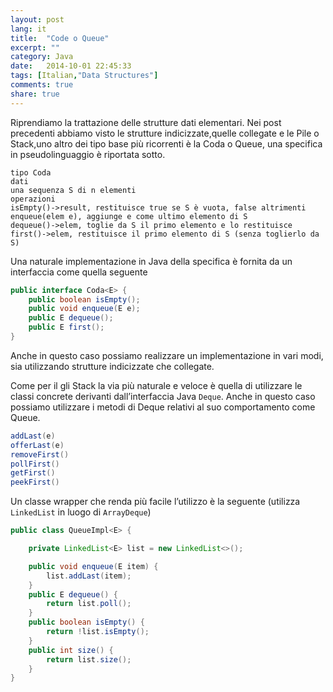 ```yaml
---
layout: post
lang: it
title:  "Code o Queue"
excerpt: ""
category: Java
date:   2014-10-01 22:45:33
tags: [Italian,"Data Structures"]
comments: true
share: true
---
```


Riprendiamo la trattazione delle strutture dati elementari. Nei post precedenti abbiamo visto le strutture indicizzate,quelle collegate e le Pile o Stack,uno altro dei tipo base più ricorrenti è la Coda o Queue, una specifica in pseudolinguaggio è riportata sotto.
```
tipo Coda
dati
una sequenza S di n elementi
operazioni
isEmpty()->result, restituisce true se S è vuota, false altrimenti
enqueue(elem e), aggiunge e come ultimo elemento di S
dequeue()->elem, toglie da S il primo elemento e lo restituisce
first()->elem, restituisce il primo elemento di S (senza toglierlo da S)
```

Una naturale implementazione in Java della specifica è fornita da un interfaccia come quella seguente

```java
public interface Coda<E> {
    public boolean isEmpty();
    public void enqueue(E e);
    public E dequeue();
    public E first();
}
```

Anche in questo caso possiamo realizzare un implementazione in vari modi, sia utilizzando strutture indicizzate che collegate. 

Come per il gli Stack la via più naturale e veloce è quella di utilizzare le classi concrete derivanti dall’interfaccia Java `Deque`.
Anche in questo caso possiamo utilizzare i metodi di Deque relativi al suo comportamento come Queue.

```java
addLast(e)
offerLast(e)
removeFirst()
pollFirst()
getFirst()
peekFirst()
```

Un classe wrapper che renda più facile l’utilizzo è la seguente (utilizza `LinkedList` in luogo di `ArrayDeque`)

```java
public class QueueImpl<E> {

    private LinkedList<E> list = new LinkedList<>();

    public void enqueue(E item) {
        list.addLast(item);
    }
    public E dequeue() {
        return list.poll();
    }
    public boolean isEmpty() {
        return !list.isEmpty();
    }
    public int size() {
        return list.size();
    }
}
```
